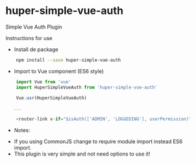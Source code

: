 # huper-simple-vue-auth
Simple Vue Auth Plugin

Instructions for use

- Install de package
```bash
    npm install --save huper-simple-vue-auth
```

- Import to Vue component (ES6 style)
```js
    import Vue from 'vue'
    import HuperSimpleVueAuth from 'huper-simple-vue-auth'

    Vue.usr(HuperSimpleVueAuth)
   
   ...

    <router-link v-if="$isAuth(['ADMIN', 'LOGGEDING'], userPermission)" ...></router-link> // userPermission is a role from user loggedIn
```
* Notes: 
- If you using CommonJS change to require module import instead ES6 import.
- This plugin is very simple and not need options to use it!